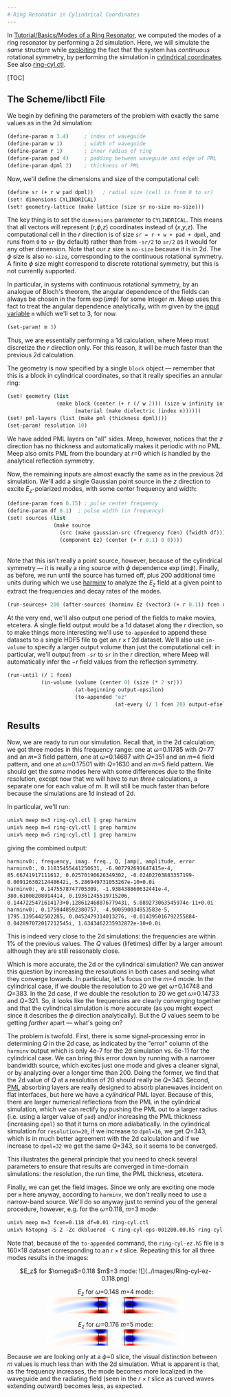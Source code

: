 ```yaml
---
# Ring Resonator in Cylindrical Coordinates
---
```


In [Tutorial/Basics/Modes of a Ring Resonator](Basics/#modes-of-a-ring-resonator), we computed the modes of a ring resonator by performing a 2d simulation. Here, we will simulate the *same* structure while [exploiting](../Exploiting_Symmetry.md) the fact that the system has *continuous* rotational symmetry, by performing the simulation in [cylindrical coordinates](../Cylindrical_Coordinates.md). See also [ring-cyl.ctl](https://github.com/stevengj/meep/blob/master/examples/ring-cyl.ctl).

[TOC]

The Scheme/libctl File
----------------------

We begin by defining the parameters of the problem with exactly the same values as in the 2d simulation:

```scm
(define-param n 3.4)     ; index of waveguide
(define-param w 1)       ; width of waveguide
(define-param r 1)       ; inner radius of ring
(define-param pad 4)     ; padding between waveguide and edge of PML
(define-param dpml 2)    ; thickness of PML
```

Now, we'll define the dimensions and size of the computational cell:

```scm
(define sr (+ r w pad dpml))   ; radial size (cell is from 0 to sr)
(set! dimensions CYLINDRICAL)
(set! geometry-lattice (make lattice (size sr no-size no-size)))
```

The key thing is to set the `dimensions` parameter to `CYLINDRICAL`. This means that all vectors will represent ($r$,$\phi$,$z$) coordinates instead of ($x$,$y$,$z$). The computational cell in the $r$ direction is of size `sr = r + w + pad + dpml`, and runs from `0` to `sr` (by default) rather than from `-sr/2` to `sr/2` as it would for any other dimension. Note that our $z$ size is `no-size` because it is in 2d. The $\phi$ size is also `no-size`, corresponding to the continuous rotational symmetry. A finite $\phi$ size might correspond to discrete rotational symmetry, but this is not currently supported.

In particular, in systems with continuous rotational symmetry, by an analogue of Bloch's theorem, the angular dependence of the fields can always be chosen in the form $\exp(i m \phi)$ for some integer $m$. Meep uses this fact to treat the angular dependence analytically, with $m$ given by the [input variable](../Scheme_User_Interface.md#input-variables) `m` which we'll set to 3, for now.

```scm
(set-param! m 3)
```

Thus, we are essentially performing a 1d calculation, where Meep must discretize the $r$ direction only. For this reason, it will be much faster than the previous 2d calculation.

The geometry is now specified by a single `block` object &mdash; remember that this is a block in cylindrical coordinates, so that it really specifies an annular ring:

```scm
(set! geometry (list
                (make block (center (+ r (/ w 2))) (size w infinity infinity)
                      (material (make dielectric (index n))))))
(set! pml-layers (list (make pml (thickness dpml))))
(set-param! resolution 10)
```

We have added PML layers on "all" sides. Meep, however, notices that the $z$ direction has no thickness and automatically makes it periodic with no PML. Meep also omits PML from the boundary at $r$=0 which is handled by the analytical reflection symmetry.

Now, the remaining inputs are almost exactly the same as in the previous 2d simulation. We'll add a single Gaussian point source in the $z$ direction to excite $E_z$-polarized modes, with some center frequency and width:

```scm
(define-param fcen 0.15) ; pulse center frequency                            
(define-param df 0.1)  ; pulse width (in frequency) 
(set! sources (list
               (make source
                 (src (make gaussian-src (frequency fcen) (fwidth df)))
                 (component Ez) (center (+ r 0.1) 0 0))))
              
```

Note that this isn't really a point source, however, because of the cylindrical symmetry &mdash; it is really a ring source with $\phi$ dependence $\exp(i m \phi)$. Finally, as before, we run until the source has turned off, plus 200 additional time units during which we use [harminv](https://github.com/stevengj/harminv) to analyze the $E_z$ field at a given point to extract the frequencies and decay rates of the modes.

```scm
(run-sources+ 200 (after-sources (harminv Ez (vector3 (+ r 0.1)) fcen df)))
```

At the very end, we'll also output one period of the fields to make movies, etcetera. A single field output would be a 1d dataset along the $r$ direction, so to make things more interesting we'll use `to-appended` to append these datasets to a single HDF5 file to get an $r \times t$ 2d dataset. We'll also use `in-volume` to specify a larger output volume than just the computational cell: in particular, we'll output from `-sr` to `sr` in the $r$ direction, where Meep will automatically infer the $-r$ field values from the reflection symmetry.

```scm
(run-until (/ 1 fcen) 
           (in-volume (volume (center 0) (size (* 2 sr)))
                      (at-beginning output-epsilon)
                      (to-appended "ez" 
                                   (at-every (/ 1 fcen 20) output-efield-z))))
```

Results
-------

Now, we are ready to run our simulation. Recall that, in the 2d calculation, we got three modes in this frequency range: one at $\omega$=0.11785 with $Q$=77 and an $m$=3 field pattern, one at $\omega$=0.14687 with $Q$=351 and an $m$=4 field pattern, and one at $\omega$=0.17501 with $Q$=1630 and an $m$=5 field pattern. We should get the *same* modes here with some differences due to the finite resolution, except now that we will have to run *three* calculations, a separate one for each value of $m$. It will still be much faster than before because the simulations are 1d instead of 2d.

In particular, we'll run:

```sh
unix% meep m=3 ring-cyl.ctl | grep harminv
unix% meep m=4 ring-cyl.ctl | grep harminv
unix% meep m=5 ring-cyl.ctl | grep harminv
```

giving the combined output:

```
harminv0:, frequency, imag. freq., Q, |amp|, amplitude, error
harminv0:, 0.11835455441250631, -6.907792691647415e-4, 85.66741917111612, 0.02570190626349302, -0.02402703883357199-0.00912630212448642i, 5.286949731053267e-10+0.0i
harminv0:, 0.1475578747705309, -1.938438860632441e-4, 380.61008208014414, 0.19361245519715206, 0.1447225471614173+0.12861246887677943i, 5.889273063545974e-11+0.0i
harminv0:, 0.1759448592380757, -4.900590034953583e-5, 1795.1395442502285, 0.0452479314013276, -0.014395016792255884-0.042897072017212545i, 1.6343462235932872e-10+0.0i
```

This is indeed very close to the 2d simulations: the frequencies are within 1% of the previous values. The $Q$ values (lifetimes) differ by a larger amount although they are still reasonably close.

Which is more accurate, the 2d or the cylindrical simulation? We can answer this question by increasing the resolutions in both cases and seeing what they converge towards. In particular, let's focus on the $m$=4 mode. In the cylindrical case, if we double the resolution to 20 we get $\omega$=0.14748 and $Q$=383. In the 2d case, if we double the resolution to 20 we get $\omega$=0.14733 and $Q$=321. So, it looks like the frequencies are clearly converging together and that the cylindrical simulation is more accurate (as you might expect since it describes the $\phi$ direction analytically). But the $Q$ values seem to be getting *farther* apart &mdash; what's going on?

The problem is twofold. First, there is some signal-processing error in determining $Q$ in the 2d case, as indicated by the "error" column of the `harminv` output which is only 4e-7 for the 2d simulation vs. 6e-11 for the cylindrical case. We can bring this error down by running with a narrower bandwidth source, which excites just one mode and gives a cleaner signal, or by analyzing over a longer time than 200. Doing the former, we find that the 2d value of $Q$ at a resolution of 20 should really be $Q$=343. Second, [PML](../Perfectly_Matched_Layer.md) absorbing layers are really designed to absorb planewaves incident on flat interfaces, but here we have a *cylindrical* PML layer. Because of this, there are larger numerical reflections from the PML in the cylindrical simulation, which we can rectify by pushing the PML out to a larger radius (i.e. using a larger value of `pad`) and/or increasing the PML thickness (increasing `dpml`) so that it turns on more adiabatically. In the cylindrical simulation for `resolution=20`, if we increase to `dpml=16`, we get $Q$=343, which is in much better agreement with the 2d calculation and if we increase to `dpml=32` we get the same $Q$=343, so it seems to be converged.

This illustrates the general principle that you need to check several parameters to ensure that results are converged in time-domain simulations: the resolution, the run time, the PML thickness, etcetera.

Finally, we can get the field images. Since we only are exciting one mode per `m` here anyway, according to `harminv`, we don't really need to use a narrow-band source. We'll do so anyway just to remind you of the general procedure, however, e.g. for the $\omega$=0.118, $m$=3 mode:

```sh
unix% meep m=3 fcen=0.118 df=0.01 ring-cyl.ctl
unix% h5topng -S 2 -Zc dkbluered -C ring-cyl-eps-001200.00.h5 ring-cyl-ez.h5
```

Note that, because of the `to-appended` command, the `ring-cyl-ez.h5` file is a 160$\times$18 dataset corresponding to an $r \times t$ slice. Repeating this for all three modes results in the images:

<center>
$E_z$ for $\omega$=0.118 $m$=3 mode:  
![](../images/Ring-cyl-ez-0.118.png)

$E_z$ for $\omega$=0.148 $m$=4 mode:  
![](../images/Ring-cyl-ez-0.148.png)

$E_z$ for $\omega$=0.176 $m$=5 mode:  
![](../images/Ring-cyl-ez-0.176.png)
</center>

Because we are looking only at a $\phi$=0 slice, the visual distinction between $m$ values is much less than with the 2d simulation. What is apparent is that, as the frequency increases, the mode becomes more localized in the waveguide and the radiating field (seen in the $r \times t$ slice as curved waves extending outward) becomes less, as expected.
